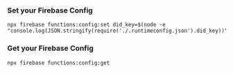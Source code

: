 ### Set your Firebase Config

```
npx firebase functions:config:set did_key=$(node -e "console.log(JSON.stringify(require('./.runtimeconfig.json').did_key))")
```

### Get your Firebase Config

```
npx firebase functions:config:get
```
